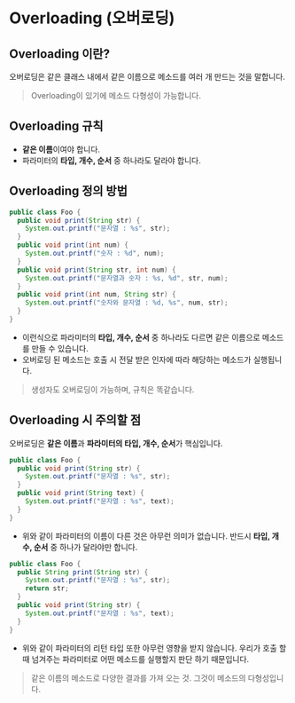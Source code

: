 # Overloading (오버로딩)

## Overloading 이란?

오버로딩은 같은 클래스 내에서 같은 이름으로 메소드를 여러 개 만드는 것을 말합니다.

> Overloading이 있기에 메소드 다형성이 가능합니다.

## Overloading 규칙

- **같은 이름**이여야 합니다.
- 파라미터의 **타입, 개수, 순서** 중 하나라도 달라야 합니다.

## Overloading 정의 방법

```java
public class Foo {
  public void print(String str) {
    System.out.printf("문자열 : %s", str);
  }
  public void print(int num) {
    System.out.printf("숫자 : %d", num);
  }
  public void print(String str, int num) {
    System.out.printf("문자열과 숫자 : %s, %d", str, num);
  }
  public void print(int num, String str) {
    System.out.printf("숫자와 문자열 : %d, %s", num, str);
  }
}
```

- 이런식으로 파라미터의 **타입, 개수, 순서** 중 하나라도 다르면 같은 이름으로 메소드를 만들 수 있습니다.
- 오버로딩 된 메소드는 호출 시 전달 받은 인자에 따라 해당하는 메소드가 실행됩니다.

> 생성자도 오버로딩이 가능하며, 규칙은 똑같습니다.

## Overloading 시 주의할 점

오버로딩은 **같은 이름**과 **파라미터의 타입, 개수, 순서**가 핵심입니다.

```java
public class Foo {
  public void print(String str) {
    System.out.printf("문자열 : %s", str);
  }
  public void print(String text) {
    System.out.printf("문자열 : %s", text);
  }
}
```

- 위와 같이 파라미터의 이름이 다른 것은 아무런 의미가 없습니다. 반드시 **타입, 개수, 순서** 중 하나가 달라야만 합니다.

```java
public class Foo {
  public String print(String str) {
    System.out.printf("문자열 : %s", str);
    return str;
  }
  public void print(String str) {
    System.out.printf("문자열 : %s", text);
  }
}
```

- 위와 같이 파라미터의 리턴 타입 또한 아무런 영향을 받지 않습니다. 우리가 호출 할 때 넘겨주는 파라미터로 어떤 메소드를 실행할지 판단 하기 때문입니다.

> 같은 이름의 메소드로 다양한 결과를 가져 오는 것. 그것이 메소드의 다형성입니다.